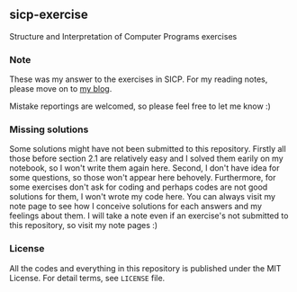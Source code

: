 ## sicp-exercise


Structure and Interpretation of Computer Programs exercises

### Note
These was my answer to the exercises in SICP. For my reading notes, please move on to [my blog](http://shouya.github.io/sicp-notes/).

Mistake reportings are welcomed, so please feel free to let me know :)


### Missing solutions
Some solutions might have not been submitted to this repository. Firstly all those before section 2.1 are relatively easy and I solved them earily on my notebook, so I won't write them again here.
Second, I don't have idea for some questions, so those won't appear here behovely. Furthermore, for some exercises don't ask for coding and perhaps codes are not good solutions for them, I won't wrote my code here. You can always visit my note page to see how I conceive solutions for each answers and my feelings about them. I will take a note even if an exercise's not submitted to this repository, so visit my note pages :)

### License
All the codes and everything in this repository is published under the MIT License. For detail terms, see `LICENSE` file.
